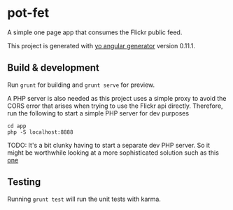 # pot-fet

A simple one page app that consumes the Flickr public feed.

This project is generated with [yo angular generator](https://github.com/yeoman/generator-angular)
version 0.11.1.

## Build & development

Run `grunt` for building and `grunt serve` for preview.

A PHP server is also needed as this project uses a simple proxy to avoid 
the CORS error that arises when trying to use the Flickr api directly. 
Therefore, run the following to start a simple PHP server for dev purposes

```
cd app
php -S localhost:8888
```

TODO: It's a bit clunky having to start a separate dev PHP server. So it
might be worthwhile looking at a more sophisticated solution such as
this [one](http://fettblog.eu/php-browsersync-grunt-gulp/)

## Testing

Running `grunt test` will run the unit tests with karma.
